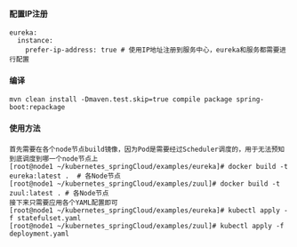 #### 配置IP注册
    eureka:
      instance:
        prefer-ip-address: true # 使用IP地址注册到服务中心，eureka和服务都需要进行配置

#### 编译
    mvn clean install -Dmaven.test.skip=true compile package spring-boot:repackage

#### 使用方法
	首先需要在各个node节点build镜像，因为Pod是需要经过Scheduler调度的，用于无法预知到底调度到哪一个node节点上
	[root@node1 ~/kubernetes_springCloud/examples/eureka]# docker build -t eureka:latest .  # 各Node节点
	[root@node1 ~/kubernetes_springCloud/examples/zuul]# docker build -t zuul:latest . # 各Node节点
	接下来只需要应用各个YAML配置即可
	[root@node1 ~/kubernetes_springCloud/examples/eureka]# kubectl apply -f statefulset.yaml
	[root@node1 ~/kubernetes_springCloud/examples/zuul]# kubectl apply -f deployment.yaml